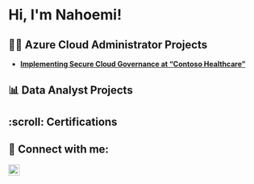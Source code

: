 <h1>Hi, I'm Nahoemi!</h1>

<h2>👨‍💻 Azure Cloud Administrator Projects</h2>

- <b>[Implementing Secure Cloud Governance at “Contoso Healthcare”](https://github.com/NahoemiP/Microsoft-Azure-Administrator-Projects/blob/71ae648b88633dd7e3fe125301470b4a64d085d9/Implementing%20Secure%20Cloud%20Governance%20at%20%E2%80%9CContoso%20Healthcare%E2%80%9D.pdf)</b>




  

<h2>📊 Data Analyst Projects</h2>


<h2>:scroll: Certifications</h2>


<h2> 🤳 Connect with me:</h2>

<a href="https://www.linkedin.com/in/nahoemipablo" target="_blank">
  <img align="left" alt="Nahoemipablo | LinkedIn" width="22px" src="https://cdn.jsdelivr.net/npm/simple-icons@v3/icons/linkedin.svg">
</a>

<!--
**NahoemiP/NahoemiP** is a ✨ _special_ ✨ repository because its `README.md` (this file) appears on your GitHub profile.

Here are some ideas to get you started:

- 🔭 I’m currently working on ...
- 🌱 I’m currently learning ...
- 👯 I’m looking to collaborate on ...
- 🤔 I’m looking for help with ...
- 💬 Ask me about ...
- 📫 How to reach me: ...
- 😄 Pronouns: ...
- ⚡ Fun fact: ...
-->
